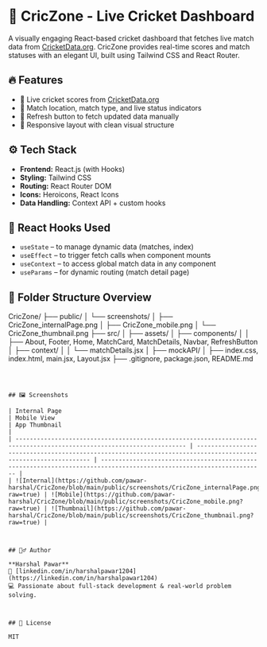 

# 🏏 CricZone - Live Cricket Dashboard

A visually engaging React-based cricket dashboard that fetches live match data from [CricketData.org](https://cricketdata.org/). CricZone provides real-time scores and match statuses with an elegant UI, built using Tailwind CSS and React Router.



## 🔥 Features

* 🏏 Live cricket scores from [CricketData.org](https://cricketdata.org)
* 📍 Match location, match type, and live status indicators
* 🔄 Refresh button to fetch updated data manually
* 📱 Responsive layout with clean visual structure


## ⚙️ Tech Stack

* **Frontend:** React.js (with Hooks)
* **Styling:** Tailwind CSS
* **Routing:** React Router DOM
* **Icons:** Heroicons, React Icons
* **Data Handling:** Context API + custom hooks



## 🧐 React Hooks Used

* `useState` – to manage dynamic data (matches, index)
* `useEffect` – to trigger fetch calls when component mounts
* `useContext` – to access global match data in any component
* `useParams` – for dynamic routing (match detail page)



## 📂 Folder Structure Overview

CricZone/
├── public/
│   └── screenshots/
│       ├── CricZone_internalPage.png
│       ├── CricZone_mobile.png
│       └── CricZone_thumbnail.png
├── src/
│   ├── assets/
│   ├── components/
│   │   ├── About, Footer, Home, MatchCard, MatchDetails, Navbar, RefreshButton
│   ├── context/
│   │   └── matchDetails.jsx
│   ├── mockAPI/
│   ├── index.css, index.html, main.jsx, Layout.jsx
├── .gitignore, package.json, README.md
```



## 🖼️ Screenshots

| Internal Page                                                                                                          | Mobile View                                                                                                    | App Thumbnail                                                                                                        |
| ---------------------------------------------------------------------------------------------------------------------- | -------------------------------------------------------------------------------------------------------------- | -------------------------------------------------------------------------------------------------------------------- |
| ![Internal](https://github.com/pawar-harshal/CricZone/blob/main/public/screenshots/CricZone_internalPage.png?raw=true) | ![Mobile](https://github.com/pawar-harshal/CricZone/blob/main/public/screenshots/CricZone_mobile.png?raw=true) | ![Thumbnail](https://github.com/pawar-harshal/CricZone/blob/main/public/screenshots/CricZone_thumbnail.png?raw=true) |



## 🙇‍♂️ Author

**Harshal Pawar**
🔗 [linkedin.com/in/harshalpawar1204](https://linkedin.com/in/harshalpawar1204)
💻 Passionate about full-stack development & real-world problem solving.



## 📜 License

MIT

